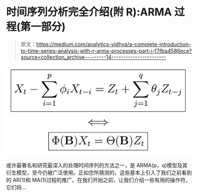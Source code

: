 # 时间序列分析完全介绍(附 R):ARMA 过程(第一部分)

> 原文：<https://medium.com/analytics-vidhya/a-complete-introduction-to-time-series-analysis-with-r-arma-processes-part-i-f7fba4586ece?source=collection_archive---------14----------------------->

![](img/d52bc45c2d013e29111f23c30be01622.png)

或许最著名和研究最深入的处理时间序列的方法之一，是 ARMA(p，q)模型及其衍生模型，至今仍被广泛使用。正如您所猜测的，这些基本上引入了我们之前看到的 AR(1)和 MA(1)过程的推广。在我们开始之前，让我们介绍一些有用的操作符，它们将…
